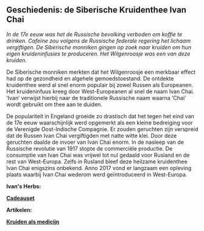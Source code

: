 ## Geschiedenis: de Siberische Kruidenthee Ivan Chai 

_In de 17e eeuw was het de Russische bevolking verboden om koffie te drinken. Cafeïne zou volgens de Russische federale regering het lichaam vergiftigen. De Siberische monniken gingen op zoek naar kruiden om hun eigen kruideninfusies te produceren. Het Wilgenroosje was een van deze kruiden._

De Siberische monniken merkten dat het Wilgenroosje een merkbaar effect had op de gezondheid en algehele gemoedstoestand. De ontdekte kruidenthee werd al snel enorm populair bij zowel Russen als Europeanen. Het kruideninfuus kreeg door West-Europeanen al snel de naam Ivan Chai. ‘Ivan’ verwijst hierbij naar de  traditionele Russische naam waarna ‘Chai’ wordt gebruikt om thee aan te duiden.

De populariteit in Engeland groeide zo drastisch dat het tegen het eind van de 17e eeuw waarschijnlijk werd opgemerkt als een kleine bedreiging voor de Verenigde Oost-Indische Compagnie. Er zouden geruchten zijn verspreid dat de Russen Ivan Chai vergiftigden met natte witte klei. Door deze geruchten daalde de invoer van Ivan Chai enorm. In de nasleep van de Russische revolutie van 1917 stopte de commerciële productie. De consumptie van Ivan Chai was vrijwel tot nul gedaald voor Rusland en de rest van West-Europa. Zelfs in Rusland bleef deze heilzame kruidenthee Ivan Chai enigszins onbekend. Anno 2017 vond er langzaam een opleving plaats waarbij Ivan Chai wederom werd geïntroduceerd in West-Europa. 


**Ivan's Herbs:**

**[Cadeauset](https://ivans-herbs-1-1.myshopify.com/products/ivan-chai-cadeauset "Ivan Chai cadeauset")**


**Artikelen:**

**[Kruiden als medicijn](https://ivansherbs.nl/pages/kruiden-als-medicijn "Kruiden als medicijn")**
